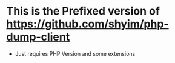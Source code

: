 # This is the Prefixed version of https://github.com/shyim/php-dump-client

* Just requires PHP Version and some extensions
